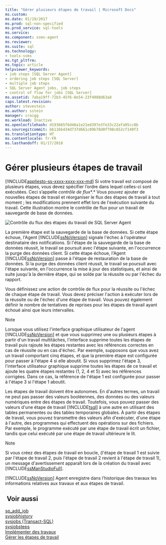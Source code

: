 ```yaml
---
title: "Gérer plusieurs étapes de travail | Microsoft Docs"
ms.custom: 
ms.date: 01/19/2017
ms.prod: sql-non-specified
ms.prod_service: sql-tools
ms.service: 
ms.component: ssms-agent
ms.reviewer: 
ms.suite: sql
ms.technology:
- tools-ssms
ms.tgt_pltfrm: 
ms.topic: article
helpviewer_keywords:
- job steps [SQL Server Agent]
- ordering job steps [SQL Server]
- multiple job steps
- SQL Server Agent jobs, job steps
- control of flow for jobs [SQL Server]
ms.assetid: 7aba19ff-72b3-45f6-8e54-23f4988d63a8
caps.latest.revision: 
author: stevestein
ms.author: sstein
manager: craigg
ms.workload: Inactive
ms.openlocfilehash: d193665f6d46a1e21ed397e3fe33c22afa95cc8b
ms.sourcegitcommit: b6116b434d737d661c09b78d0f798c652cf149f3
ms.translationtype: HT
ms.contentlocale: fr-FR
ms.lasthandoff: 01/17/2018
---
```

# <a name="handle-multiple-job-steps"></a>Gérer plusieurs étapes de travail
[!INCLUDE[appliesto-ss-xxxx-xxxx-xxx-md](../../includes/appliesto-ss-xxxx-xxxx-xxx-md.md)] Si votre travail est composé de plusieurs étapes, vous devez spécifier l’ordre dans lequel celles-ci sont exécutées. Ceci s’appelle *contrôle de flux**.* Vous pouvez ajouter de nouvelles étapes de travail et réorganiser le flux des étapes de travail à tout moment ; les modifications prennent effet lors de l'exécution suivante du travail. Cette illustration montre le contrôle de flux pour un travail de sauvegarde de base de données.  
  
![Contrôle du flux des étapes du travail de SQL Server Agent](../../ssms/agent/media/dbflow01.gif "Contrôle du flux des étapes du travail de SQL Server Agent")  
  
La première étape est la sauvegarde de la base de données. Si cette étape échoue, l'Agent [!INCLUDE[ssNoVersion](../../includes/ssnoversion_md.md)] signale l'échec à l'opérateur destinataire des notifications. Si l'étape de la sauvegarde de la base de données réussit, le travail se poursuit avec l'étape suivante, en l'occurrence la purge des données client. Si cette étape échoue, l'Agent [!INCLUDE[ssNoVersion](../../includes/ssnoversion_md.md)] passe à l'étape de restauration de la base de données. Si la purge des données client réussit, le travail se poursuit avec l'étape suivante, en l'occurrence la mise à jour des statistiques, et ainsi de suite jusqu'à la dernière étape, qui se solde par la réussite ou par l'échec du rapport.  
  
Vous définissez une action de contrôle de flux pour la réussite ou l'échec de chaque étape de travail. Vous devez préciser l'action à exécuter lors de la réussite ou de l'échec d'une étape de travail. Vous pouvez également définir le nombre de tentatives de reprises pour les étapes de travail ayant échoué ainsi que leurs intervalles.  
  
> [!NOTE]  
> Lorsque vous utilisez l'interface graphique utilisateur de l'agent [!INCLUDE[ssNoVersion](../../includes/ssnoversion_md.md)] et que vous supprimez une ou plusieurs étapes à partir d'un travail multitâches, l'interface supprime toutes les étapes de travail puis rajoute les étapes restantes avec les références correctes en cas de réussite ou en cas d'échec. Par exemple, supposons que vous avez un travail comportant cinq étapes, et que la première étape est configurée pour passer à l'étape 4 si elle aboutit. Si vous supprimez l'étape 3, l'interface utilisateur graphique supprime toutes les étapes de ce travail et ajoute les quatre étapes restantes (1, 2, 4 et 5) avec les références corrigées. Dans ce cas, la référence de l'étape 1 est configurée pour passer à l'étape 3 si l'étape 1 aboutit.  
  
Les étapes de travail doivent être autonomes. En d'autres termes, un travail ne peut pas passer des valeurs booléennes, des données ou des valeurs numériques entre des étapes de travail. Toutefois, vous pouvez passer des valeurs d'une étape de travail [!INCLUDE[tsql](../../includes/tsql_md.md)] à une autre en utilisant des tables permanentes ou des tables temporaires globales. À partir des étapes de travail, vous pouvez transmettre des valeurs afin d'exécuter, d'une étape à l'autre, des programmes qui effectuent des opérations sur des fichiers. Par exemple, le programme exécuté par une étape de travail écrit un fichier, tandis que celui exécuté par une étape de travail ultérieure le lit.  
  
> [!NOTE]  
> Si vous créez des étapes de travail en boucle, (l'étape de travail 1 est suivie par l'étape de travail 2, puis l'étape de travail 2 revient à l'étape de travail 1), un message d'avertissement apparaît lors de la création du travail avec [!INCLUDE[ssManStudioFull](../../includes/ssmanstudiofull_md.md)].  
  
[!INCLUDE[ssNoVersion](../../includes/ssnoversion_md.md)] Agent enregistre dans l’historique des travaux les informations relatives aux travaux et aux étapes de travail.  
  
## <a name="see-also"></a> Voir aussi  
[sp_add_job](http://msdn.microsoft.com/en-us/6ca8fe2c-7b1c-4b59-b4c7-e3b7485df274)  
[sysjobhistory](http://msdn.microsoft.com/en-us/1b1fcdbb-2af2-45e6-bf3f-e8279432ce13)  
[sysjobs (Transact-SQL)](http://msdn.microsoft.com/en-us/e244a6a5-54c2-47a6-8039-dd1852b0ae59)  
[sysjobsteps](http://msdn.microsoft.com/en-us/978b8205-535b-461c-91f3-af9b08eca467)  
[Implémenter des travaux](../../ssms/agent/implement-jobs.md)  
[Gérer les étapes de travail](../../ssms/agent/manage-job-steps.md)  
  
